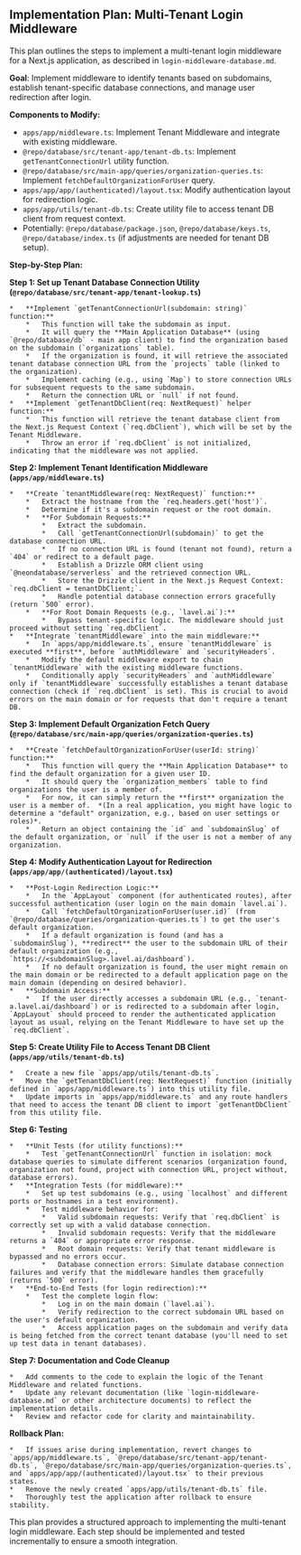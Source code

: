 ## Implementation Plan: Multi-Tenant Login Middleware

This plan outlines the steps to implement a multi-tenant login middleware for a Next.js application, as described in `login-middleware-database.md`.

**Goal**: Implement middleware to identify tenants based on subdomains, establish tenant-specific database connections, and manage user redirection after login.

**Components to Modify:**

-   `apps/app/middleware.ts`: Implement Tenant Middleware and integrate with existing middleware.
-   `@repo/database/src/tenant-app/tenant-db.ts`: Implement `getTenantConnectionUrl` utility function.
-   `@repo/database/src/main-app/queries/organization-queries.ts`: Implement `fetchDefaultOrganizationForUser` query.
-   `apps/app/app/(authenticated)/layout.tsx`: Modify authentication layout for redirection logic.
-   `apps/app/utils/tenant-db.ts`: Create utility file to access tenant DB client from request context.
-   Potentially: `@repo/database/package.json`, `@repo/database/keys.ts`, `@repo/database/index.ts` (if adjustments are needed for tenant DB setup).

**Step-by-Step Plan:**

**Step 1: Set up Tenant Database Connection Utility (`@repo/database/src/tenant-app/tenant-lookup.ts`)**

    *   **Implement `getTenantConnectionUrl(subdomain: string)` function:**
        *   This function will take the subdomain as input.
        *   It will query the **Main Application Database** (using `@repo/database/db` - main app client) to find the organization based on the subdomain (`organizations` table).
        *   If the organization is found, it will retrieve the associated tenant database connection URL from the `projects` table (linked to the organization).
        *   Implement caching (e.g., using `Map`) to store connection URLs for subsequent requests to the same subdomain.
        *   Return the connection URL or `null` if not found.
    *   **Implement `getTenantDbClient(req: NextRequest)` helper function:**
        *   This function will retrieve the tenant database client from the Next.js Request Context (`req.dbClient`), which will be set by the Tenant Middleware.
        *   Throw an error if `req.dbClient` is not initialized, indicating that the middleware was not applied.

**Step 2: Implement Tenant Identification Middleware (`apps/app/middleware.ts`)**

    *   **Create `tenantMiddleware(req: NextRequest)` function:**
        *   Extract the hostname from the `req.headers.get('host')`.
        *   Determine if it's a subdomain request or the root domain.
        *   **For Subdomain Requests:**
            *   Extract the subdomain.
            *   Call `getTenantConnectionUrl(subdomain)` to get the database connection URL.
            *   If no connection URL is found (tenant not found), return a `404` or redirect to a default page.
            *   Establish a Drizzle ORM client using `@neondatabase/serverless` and the retrieved connection URL.
            *   Store the Drizzle client in the Next.js Request Context: `req.dbClient = tenantDbClient;`.
            *   Handle potential database connection errors gracefully (return `500` error).
        *   **For Root Domain Requests (e.g., `lavel.ai`):**
            *   Bypass tenant-specific logic. The middleware should just proceed without setting `req.dbClient`.
    *   **Integrate `tenantMiddleware` into the main middleware:**
        *   In `apps/app/middleware.ts`, ensure `tenantMiddleware` is executed **first**, before `authMiddleware` and `securityHeaders`.
        *   Modify the default middleware export to chain `tenantMiddleware` with the existing middleware functions.
        *   Conditionally apply `securityHeaders` and `authMiddleware` only if `tenantMiddleware` successfully establishes a tenant database connection (check if `req.dbClient` is set). This is crucial to avoid errors on the main domain or for requests that don't require a tenant DB.

**Step 3: Implement Default Organization Fetch Query (`@repo/database/src/main-app/queries/organization-queries.ts`)**

    *   **Create `fetchDefaultOrganizationForUser(userId: string)` function:**
        *   This function will query the **Main Application Database** to find the default organization for a given user ID.
        *   It should query the `organization_members` table to find organizations the user is a member of.
        *   For now, it can simply return the **first** organization the user is a member of.  *(In a real application, you might have logic to determine a "default" organization, e.g., based on user settings or roles)*.
        *   Return an object containing the `id` and `subdomainSlug` of the default organization, or `null` if the user is not a member of any organization.

**Step 4: Modify Authentication Layout for Redirection (`apps/app/app/(authenticated)/layout.tsx`)**

    *   **Post-Login Redirection Logic:**
        *   In the `AppLayout` component (for authenticated routes), after successful authentication (user login on the main domain `lavel.ai`).
        *   Call `fetchDefaultOrganizationForUser(user.id)` (from `@repo/database/queries/organization-queries.ts`) to get the user's default organization.
        *   If a default organization is found (and has a `subdomainSlug`), **redirect** the user to the subdomain URL of their default organization (e.g., `https://<subdomainSlug>.lavel.ai/dashboard`).
        *   If no default organization is found, the user might remain on the main domain or be redirected to a default application page on the main domain (depending on desired behavior).
    *   **Subdomain Access:**
        *   If the user directly accesses a subdomain URL (e.g., `tenant-a.lavel.ai/dashboard`) or is redirected to a subdomain after login, `AppLayout` should proceed to render the authenticated application layout as usual, relying on the Tenant Middleware to have set up the `req.dbClient`.

**Step 5: Create Utility File to Access Tenant DB Client (`apps/app/utils/tenant-db.ts`)**

    *   Create a new file `apps/app/utils/tenant-db.ts`.
    *   Move the `getTenantDbClient(req: NextRequest)` function (initially defined in `apps/app/middleware.ts`) into this utility file.
    *   Update imports in `apps/app/middleware.ts` and any route handlers that need to access the tenant DB client to import `getTenantDbClient` from this utility file.

**Step 6: Testing**

    *   **Unit Tests (for utility functions):**
        *   Test `getTenantConnectionUrl` function in isolation: mock database queries to simulate different scenarios (organization found, organization not found, project with connection URL, project without, database errors).
    *   **Integration Tests (for middleware):**
        *   Set up test subdomains (e.g., using `localhost` and different ports or hostnames in a test environment).
        *   Test middleware behavior for:
            *   Valid subdomain requests: Verify that `req.dbClient` is correctly set up with a valid database connection.
            *   Invalid subdomain requests: Verify that the middleware returns a `404` or appropriate error response.
            *   Root domain requests: Verify that tenant middleware is bypassed and no errors occur.
            *   Database connection errors: Simulate database connection failures and verify that the middleware handles them gracefully (returns `500` error).
    *   **End-to-End Tests (for login redirection):**
        *   Test the complete login flow:
            *   Log in on the main domain (`lavel.ai`).
            *   Verify redirection to the correct subdomain URL based on the user's default organization.
            *   Access application pages on the subdomain and verify data is being fetched from the correct tenant database (you'll need to set up test data in tenant databases).

**Step 7: Documentation and Code Cleanup**

    *   Add comments to the code to explain the logic of the Tenant Middleware and related functions.
    *   Update any relevant documentation (like `login-middleware-database.md` or other architecture documents) to reflect the implementation details.
    *   Review and refactor code for clarity and maintainability.


**Rollback Plan:**

    *   If issues arise during implementation, revert changes to `apps/app/middleware.ts`, `@repo/database/src/tenant-app/tenant-db.ts`, `@repo/database/src/main-app/queries/organization-queries.ts`, and `apps/app/app/(authenticated)/layout.tsx` to their previous states.
    *   Remove the newly created `apps/app/utils/tenant-db.ts` file.
    *   Thoroughly test the application after rollback to ensure stability.

This plan provides a structured approach to implementing the multi-tenant login middleware. Each step should be implemented and tested incrementally to ensure a smooth integration.
